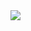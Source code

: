 

<picture>
  <source
    srcset="https://github-readme-stats.vercel.app/api?username=anuraghazra&show_icons=true&theme=color=00000000"
    media="(prefers-color-scheme: color=00000000)"
  />
  <source
    srcset="https://github-readme-stats.vercel.app/api?username=anuraghazra&show_icons=true"
    media="(prefers-color-scheme: light), (prefers-color-scheme: no-preference)"
  />
  <img src="https://github-readme-stats.vercel.app/api?username=anuraghazra&show_icons=true" />
</picture>
